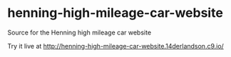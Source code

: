 henning-high-mileage-car-website
================================

Source for the Henning high mileage car website

Try it live at http://henning-high-mileage-car-website.14derlandson.c9.io/
